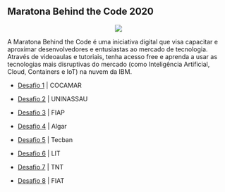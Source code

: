 ## Maratona Behind the Code 2020

<p align="center">
<img src="https://img.shields.io/static/v1?label=Status&message=Em_andamento&color=purple&style=for-the-badge"/>
</p>

A Maratona Behind the Code é uma iniciativa digital que visa capacitar e aproximar desenvolvedores e entusiastas ao mercado de tecnologia. Através de videoaulas e tutoriais, tenha acesso free e aprenda a usar as tecnologias mais disruptivas do mercado (como Inteligência Artificial, Cloud, Containers e IoT) na nuvem da IBM.

- [Desafio 1](https://github.com/elladarte/Maratona_Behind_the_Code_2020/tree/master/Desafio%201) | COCAMAR

- [Desafio 2](https://github.com/elladarte/Maratona_Behind_the_Code_2020/tree/master/Desafio%202) | UNINASSAU

- [Desafio 3](https://github.com/elladarte/Maratona_Behind_the_Code_2020/tree/master/Desafio%203) | FIAP

- [Desafio 4](https://github.com/elladarte/Maratona_Behind_the_Code_2020/tree/master/Desafio%204) | Algar

- [Desafio 5](https://github.com/elladarte/Maratona_Behind_the_Code_2020/tree/master/Desafio%205) | Tecban

- [Desafio 6](https://github.com/elladarte/Maratona_Behind_the_Code_2020/tree/master/Desafio%206) | LIT

- [Desafio 7](https://github.com/elladarte/Maratona_Behind_the_Code_2020/tree/master/Desafio%207) | TNT

- [Desafio 8](https://github.com/elladarte/Maratona_Behind_the_Code_2020/tree/master/Desafio%208) | FIAT 

